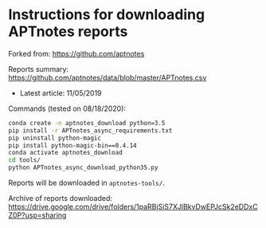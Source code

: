 # Instructions for downloading APTnotes reports

Forked from: <https://github.com/aptnotes>

Reports summary: <https://github.com/aptnotes/data/blob/master/APTnotes.csv>

- Latest article: 11/05/2019

Commands (tested on 08/18/2020):

```sh
conda create -n aptnotes_download python=3.5
pip install -r APTnotes_async_requirements.txt
pip uninstall python-magic
pip install python-magic-bin==0.4.14
conda activate aptnotes_download
cd tools/
python APTnotes_async_download_python35.py
```

Reports will be downloaded in `aptnotes-tools/`.

Archive of reports downloaded: <https://drive.google.com/drive/folders/1paRBjSiS7XJlBkvDwEPJcSk2eDDxCZ0P?usp=sharing>